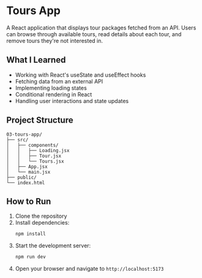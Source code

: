# Tours App

A React application that displays tour packages fetched from an API. Users can browse through available tours, read details about each tour, and remove tours they're not interested in.

## What I Learned

- Working with React's useState and useEffect hooks
- Fetching data from an external API
- Implementing loading states
- Conditional rendering in React
- Handling user interactions and state updates


## Project Structure

```
03-tours-app/
├── src/
│   ├── components/
│   │   ├── Loading.jsx
│   │   ├── Tour.jsx
│   │   └── Tours.jsx
│   ├── App.jsx
│   └── main.jsx
├── public/
└── index.html
```

## How to Run

1. Clone the repository
2. Install dependencies:
   ```bash
   npm install
   ```
3. Start the development server:
   ```bash
   npm run dev
   ```
4. Open your browser and navigate to `http://localhost:5173`
